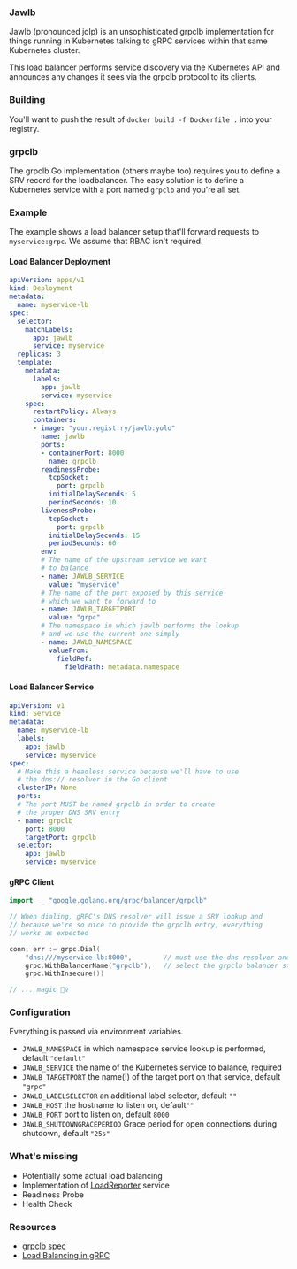 ### Jawlb
Jawlb (pronounced jolp) is an unsophisticated grpclb implementation for things running in Kubernetes talking to gRPC 
services within that same Kubernetes cluster.

This load balancer performs  service discovery via the Kubernetes API and announces any changes it sees
via the grpclb protocol to its clients.

### Building
You'll want to push the result of `docker build -f Dockerfile .` into your registry.

### grpclb
The grpclb Go implementation (others maybe too) requires you to define a SRV record for the loadbalancer. 
The easy solution is to define a Kubernetes service with a port named `grpclb` and you're all set.

### Example
The example shows a load balancer setup that'll forward requests to `myservice:grpc`. 
We assume that RBAC isn't required.

#### Load Balancer Deployment
```yaml
apiVersion: apps/v1
kind: Deployment
metadata:
  name: myservice-lb
spec:
  selector:
    matchLabels:
      app: jawlb
      service: myservice
  replicas: 3
  template:
    metadata:
      labels:
        app: jawlb
        service: myservice
    spec:
      restartPolicy: Always
      containers:
      - image: "your.regist.ry/jawlb:yolo"
        name: jawlb
        ports:
        - containerPort: 8000
          name: grpclb
        readinessProbe:
          tcpSocket:
            port: grpclb
          initialDelaySeconds: 5
          periodSeconds: 10
        livenessProbe:
          tcpSocket:
            port: grpclb
          initialDelaySeconds: 15
          periodSeconds: 60
        env:
        # The name of the upstream service we want
        # to balance
        - name: JAWLB_SERVICE
          value: "myservice"
        # The name of the port exposed by this service
        # which we want to forward to
        - name: JAWLB_TARGETPORT
          value: "grpc"
        # The namespace in which jawlb performs the lookup
        # and we use the current one simply
        - name: JAWLB_NAMESPACE
          valueFrom:
            fieldRef:
              fieldPath: metadata.namespace
```

#### Load Balancer Service
```yaml
apiVersion: v1
kind: Service
metadata:
  name: myservice-lb
  labels:
    app: jawlb
    service: myservice
spec:
  # Make this a headless service because we'll have to use
  # the dns:// resolver in the Go client
  clusterIP: None
  ports:
  # The port MUST be named grpclb in order to create
  # the proper DNS SRV entry
  - name: grpclb
    port: 8000
    targetPort: grpclb
  selector:
    app: jawlb
    service: myservice
```

#### gRPC Client
```go
import 	_ "google.golang.org/grpc/balancer/grpclb"

// When dialing, gRPC's DNS resolver will issue a SRV lookup and
// because we're so nice to provide the grpclb entry, everything
// works as expected

conn, err := grpc.Dial(
	"dns:///myservice-lb:8000",        // must use the dns resolver and port exposed at the balancer
    grpc.WithBalancerName("grpclb"),   // select the grpclb balancer strat
	grpc.WithInsecure())

// ... magic 🧙‍♀️
```

### Configuration
Everything is passed via environment variables.

- `JAWLB_NAMESPACE` in which namespace service lookup is performed, default `"default"`
- `JAWLB_SERVICE` the name of the Kubernetes service to balance, required
- `JAWLB_TARGETPORT` the name(!) of the target port on that service, default `"grpc"`
- `JAWLB_LABELSELECTOR` an additional label selector, default `""`
- `JAWLB_HOST` the hostname to listen on, default`""`
- `JAWLB_PORT` port to listen on, default `8000`
- `JAWLB_SHUTDOWNGRACEPERIOD` Grace period for open connections during shutdown, default `"25s"`

### What's missing
- Potentially some actual load balancing
- Implementation of [LoadReporter](https://github.com/grpc/grpc/blob/master/src/proto/grpc/lb/v1/load_reporter.proto) service
- Readiness Probe 
- Health Check

### Resources
- [grpclb spec](https://github.com/grpc/grpc/tree/master/src/proto/grpc/lb/v1)
- [Load Balancing in gRPC](https://github.com/grpc/grpc/blob/master/doc/load-balancing.md)
